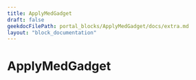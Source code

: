 ```yaml
---
title: ApplyMedGadget
draft: false
geekdocFilePath: portal_blocks/ApplyMedGadget/docs/extra.md
layout: "block_documentation"
---
```

# ApplyMedGadget